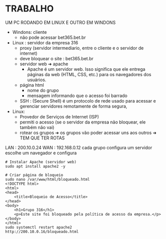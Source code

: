 # TRABALHO
UM PC RODANDO EM LINUX E OUTRO EM WINDONS 
- Windons: cliente
    - não pode acessar bet365.bet.br 
- Linux : servidor da empresa 316
    - proxy (servidor intermediario, entre o cliente e o servidor de internet)
    - deve bloquear o site : bet365.bet.br 
    - servidor web ➜ apache
        - Apache é um servidor web. Isso significa que ele entrega páginas da web (HTML, CSS, etc.) para os navegadores dos usuários.
    - página html
        - nome do grupo
        - mensagem informando que o acesso foi barrado
    - SSH : (Secure Shell) é um protocolo de rede usado para acessar e gerenciar servidores remotamente de forma segura,
- Linux:
  -  Provedor de Serviços de Internet (ISP)
  -  permiti o acesso (se o servidor da empresa não bloquear, ele também não vai)
  -  rotear os grupos ➜ os grupos vão poder acessar uns aos outros ➜ TEM QUE TER ROTAS
 
LAN : 200.10.0.24
WAN : 192.168.0.12
cada grupo configura um servidor
escolhe um navegador e configura 

```
# Instalar Apache (servidor web)
sudo apt install apache2 -y

# Criar página de bloqueio
sudo nano /var/www/html/bloqueado.html
<!DOCTYPE html>
<html>
<head>
    <title>Bloqueio de Acesso</title>
</head>
<body>
    <h1>Grupo 316</h1>
    <p>Este site foi bloqueado pela política de acesso da empresa.</p>
</body>
</html>
sudo systemctl restart apache2
http://200.10.0.16/bloqueado.html

```
